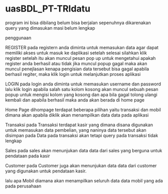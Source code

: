 # uasBDL_PT-TRIdatu
program ini bisa dibilang belum bisa berjalan sepenuhnya dikarenakan query yang dimasukan masi belum lengkap 


penggunaan

REGISTER
pada registern anda diminta untuk memasukan data agar dapat memiliki akses untuk masuk ke daplikasi
setelah selesai silahkan klik register 
setelah itu akan muncul pesan pop up untuk mengetahui apakah register anda berhasil atau tidak
jika muncul popup gagal maka akan muncul penejlasan kenapa pengisian data tersebut bisa gagal
apabila berhasil regiter, maka klik login untuk melanjutkan proses aplikasi

LOGIN
pada login anda diminta untuk memasukan username dan password
lalu klik login
apabila salah satu kolom kosong akan muncul sebuah pesan popup untuk mengisi kolom yang kosong
dan apa bila gagal tolong ulangi kembali
dan apabila berhasil maka anda akan berada di home page

Home Page 
dihompage terdapat beberapa pilihan yaitu transaksi dan mobil
dimana akan apabila diklik akan menampilkan data data pada aplikasi

Transaksi
pada Transaksi terdapat kasir yang dimana disana digunakan untuk memasukan data pembelian, yang naninya data tersebut akan disimpan pada Data pada transaksi
akan tetapi query pada transaksi tidak lengkap

Sales 
pada sales akan menunjukan data data dari sales yang berguna untuk pendataan pada kasir

Customer
pada Customer juga akan menunjukan data data dari customer yang digunakan untuk pendataan kasir.

lalu apa Mobil
diamana akan menampilkan seluruh data data mobil yang ada pada perusahaan

